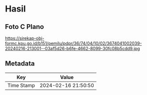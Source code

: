 # Hasil

## Foto C Plano

https://sirekap-obj-formc.kpu.go.id/b151/pemilu/pdpr/36/74/04/10/02/3674041002039-20240216-213001--03af5d26-b6fe-4662-8099-30fc08b5cdd9.jpg


## Metadata

| Key        | Value               |
| ---------- | ------------------- |
| Time Stamp | 2024-02-16 21:50:50 |




